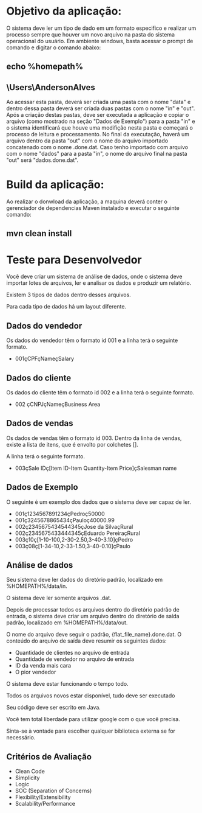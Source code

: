 # Objetivo da aplicação:
O sistema deve ler um tipo de dado em um formato especifico e realizar um processo sempre que houver um novo arquivo na pasta do sistema operacional do usuário. Em ambiente windows, basta acessar o prompt de comando e digitar o comando abaixo:

## echo %homepath%
## \Users\AndersonAlves

Ao acessar esta pasta, deverá ser criada uma pasta com o nome "data" e dentro dessa pasta deverá ser criada duas pastas com o nome "in" e "out". 
Após a criação destas pastas, deve ser executada a aplicação e copiar o arquivo (como mostrado na seção "Dados de Exemplo") para a pasta "in" e o sistema identificará que houve uma modifição nesta pasta e começará o processo de leitura e processamento. No final da executação, haverá um arquivo dentro da pasta "out" com o nome do arquivo importado concatenado com o nome .done.dat. Caso tenho importado com arquivo com o nome "dados" para a pasta "in", o nome do arquivo final na pasta "out" será "dados.done.dat".

# Build da aplicação:
Ao realizar o donwload da aplicação, a maquina deverá conter o gerenciador de dependencias Maven instalado e executar o seguinte comando:
## mvn clean install

# Teste para Desenvolvedor
Você deve criar um sistema de análise de dados, onde o sistema deve importar lotes de arquivos, ler e analisar os dados e produzir um relatório.

Existem 3 tipos de dados dentro desses arquivos.

Para cada tipo de dados há um layout diferente.

## Dados do vendedor
Os dados do vendedor têm o formato id 001​ e a linha terá o seguinte formato.

* 001çCPFçNameçSalary

## Dados do cliente
Os dados do cliente têm o formato id 002​ e a linha terá o seguinte formato.

* 002 çCNPJçNameçBusiness Area

## Dados de vendas
Os dados de vendas têm o formato id 003​. Dentro da linha de vendas, existe a lista de itens, que é envolto por colchetes []. 

A linha terá o seguinte formato. 

* 003çSale IDç[Item ID-Item Quantity-Item Price]çSalesman name

## Dados de Exemplo
O seguinte é um exemplo dos dados que o sistema deve ser capaz de ler.

* 001ç1234567891234çPedroç50000
* 001ç3245678865434çPauloç40000.99
* 002ç2345675434544345çJose da SilvaçRural
* 002ç2345675433444345çEduardo PereiraçRural
* 003ç10ç[1-10-100,2-30-2.50,3-40-3.10]çPedro
* 003ç08ç[1-34-10,2-33-1.50,3-40-0.10]çPaulo

## Análise de dados
Seu sistema deve ler dados do diretório padrão, localizado em %HOMEPATH%/data/in.

O sistema deve ler somente arquivos .dat.

Depois de processar todos os arquivos dentro do diretório padrão de entrada, o sistema deve criar um arquivo dentro do diretório de saída padrão, localizado em %HOMEPATH%/data/out.

O nome do arquivo deve seguir o padrão, {flat_file_name}.done.dat. O conteúdo do arquivo de saída deve resumir os seguintes dados:

* Quantidade de clientes no arquivo de entrada
* Quantidade de vendedor no arquivo de entrada
* ID da venda mais cara
* O pior vendedor

O sistema deve estar funcionando o tempo todo.

Todos os arquivos novos estar disponível, tudo deve ser executado

Seu código deve ser escrito em Java.

Você tem total liberdade para utilizar google com o que você precisa.

Sinta-se à vontade para escolher qualquer biblioteca externa se for necessário.

## Critérios de Avaliação
* Clean Code
* Simplicity
* Logic
* SOC (Separation of Concerns)
* Flexibility/Extensibility
* Scalability/Performance
